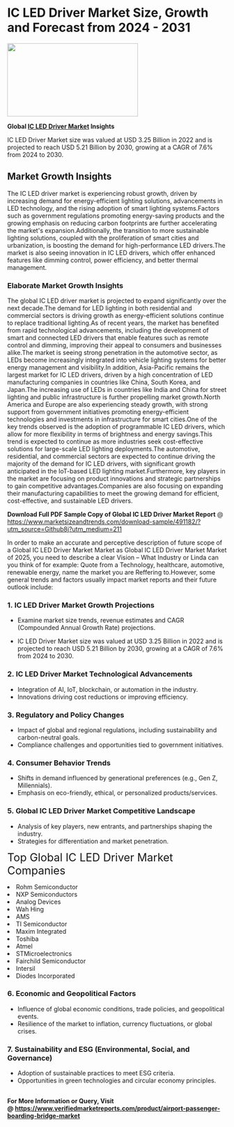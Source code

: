 <H1>IC LED Driver Market Size, Growth and Forecast from 2024 - 2031</H1><img class="aligncenter size-medium wp-image-584254" src="https://thirdeyenews.in/wp-content/uploads/2024/09/Global-Market-Research-300x168.jpeg" alt="" width="300" height="168" /><p><strong>Global&nbsp;<a href="https://www.marketsizeandtrends.com/download-sample/491182/?utm_source=Github8j?utm_medium=211">IC LED Driver Market</a> Insights</strong></p><p>IC LED Driver Market size was valued at USD 3.25 Billion in 2022 and is projected to reach USD 5.21 Billion by 2030, growing at a CAGR of 7.6% from 2024 to 2030.</p><p><h2>Market Growth Insights</h2> The IC LED driver market is experiencing robust growth, driven by increasing demand for energy-efficient lighting solutions, advancements in LED technology, and the rising adoption of smart lighting systems.Factors such as government regulations promoting energy-saving products and the growing emphasis on reducing carbon footprints are further accelerating the market's expansion.Additionally, the transition to more sustainable lighting solutions, coupled with the proliferation of smart cities and urbanization, is boosting the demand for high-performance LED drivers.The market is also seeing innovation in IC LED drivers, which offer enhanced features like dimming control, power efficiency, and better thermal management. <h3>Elaborate Market Growth Insights</h3> The global IC LED driver market is projected to expand significantly over the next decade.The demand for LED lighting in both residential and commercial sectors is driving growth as energy-efficient solutions continue to replace traditional lighting.As of recent years, the market has benefited from rapid technological advancements, including the development of smart and connected LED drivers that enable features such as remote control and dimming, improving their appeal to consumers and businesses alike.The market is seeing strong penetration in the automotive sector, as LEDs become increasingly integrated into vehicle lighting systems for better energy management and visibility.In addition, Asia-Pacific remains the largest market for IC LED drivers, driven by a high concentration of LED manufacturing companies in countries like China, South Korea, and Japan.The increasing use of LEDs in countries like India and China for street lighting and public infrastructure is further propelling market growth.North America and Europe are also experiencing steady growth, with strong support from government initiatives promoting energy-efficient technologies and investments in infrastructure for smart cities.One of the key trends observed is the adoption of programmable IC LED drivers, which allow for more flexibility in terms of brightness and energy savings.This trend is expected to continue as more industries seek cost-effective solutions for large-scale LED lighting deployments.The automotive, residential, and commercial sectors are expected to continue driving the majority of the demand for IC LED drivers, with significant growth anticipated in the IoT-based LED lighting market.Furthermore, key players in the market are focusing on product innovations and strategic partnerships to gain competitive advantages.Companies are also focusing on expanding their manufacturing capabilities to meet the growing demand for efficient, cost-effective, and sustainable LED drivers.</p><p><span class=""><strong>Download Full PDF Sample Copy of Global IC LED Driver Market Report</strong> @ <a href="https://www.marketsizeandtrends.com/download-sample/491182/?utm_source=Github8j?utm_medium=211" target="_blank">https://www.marketsizeandtrends.com/download-sample/491182/?utm_source=Github8j?utm_medium=211</a></span></p><p>In order to make an accurate and perceptive description of future scope of a Global&nbsp;IC LED Driver Market Market as Global&nbsp;IC LED Driver Market Market of 2025, you need to describe a clear Vision &ndash; What Industry or Linda can you think of for example: Quote from a Technology, healthcare, automotive, renewable energy, name the market you are Reffering to.However, some general trends and factors usually impact market reports and their future outlook include:</p><h3>1.&nbsp;<strong>IC LED Driver Market Growth Projections</strong></h3><ul><li>Examine market size trends, revenue estimates and CAGR (Compounded Annual Growth Rate) projections.</li><li><p>IC LED Driver Market size was valued at USD 3.25 Billion in 2022 and is projected to reach USD 5.21 Billion by 2030, growing at a CAGR of 7.6% from 2024 to 2030.</p></li></ul><h3>2.&nbsp;<strong>IC LED Driver Market Technological Advancements</strong></h3><ul><li>Integration of AI, IoT, blockchain, or automation in the industry.</li><li>Innovations driving cost reductions or improving efficiency.</li></ul><h3>3.&nbsp;<strong>Regulatory and Policy Changes</strong></h3><ul><li>Impact of global and regional regulations, including sustainability and carbon-neutral goals.</li><li>Compliance challenges and opportunities tied to government initiatives.</li></ul><h3>4.&nbsp;<strong>Consumer Behavior Trends</strong></h3><ul><li>Shifts in demand influenced by generational preferences (e.g., Gen Z, Millennials).</li><li>Emphasis on eco-friendly, ethical, or personalized products/services.</li></ul><h3>5.&nbsp;<strong>Global IC LED Driver Market Competitive Landscape</strong></h3><ul><li>Analysis of key players, new entrants, and partnerships shaping the industry.</li><li>Strategies for differentiation and market penetration.</li></ul><p data-pm-slice="1 1 []"><span style="color: inherit; font-family: inherit; font-size: 25px;">Top Global IC LED Driver Market Companies</span></p><div class="" data-test-id=""><p><li>Rohm Semiconductor</li><li> NXP Semiconductors</li><li> Analog Devices</li><li> Wah Hing</li><li> AMS</li><li> TI Semiconductor</li><li> Maxim Integrated</li><li> Toshiba</li><li> Atmel</li><li> STMicroelectronics</li><li> Fairchild Semiconductor</li><li> Intersil</li><li> Diodes Incorporated</li></p></div><h3>6.&nbsp;<strong>Economic and Geopolitical Factors</strong></h3><ul><li>Influence of global economic conditions, trade policies, and geopolitical events.</li><li>Resilience of the market to inflation, currency fluctuations, or global crises.</li></ul><h3>7.&nbsp;<strong>Sustainability and ESG (Environmental, Social, and Governance)</strong></h3><ul><li>Adoption of sustainable practices to meet ESG criteria.</li><li>Opportunities in green technologies and circular economy principles.</li></ul><h2><strong style="font-size: 14px;">For More Information or Query, Visit @&nbsp;</strong><a style="background-color: #ffffff; font-size: 14px;" href="https://www.marketsizeandtrends.com/report/ic-led-driver-market/" target="_blank">https://www.verifiedmarketreports.com/product/airport-passenger-boarding-bridge-market</a></h2>